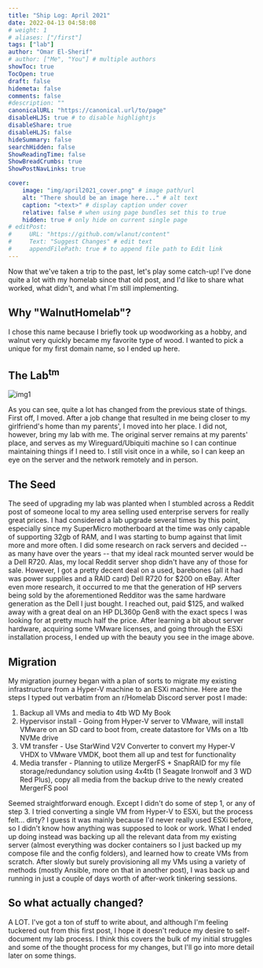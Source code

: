 ```yaml
---
title: "Ship Log: April 2021"
date: 2022-04-13 04:58:08
# weight: 1
# aliases: ["/first"]
tags: ["lab"]
author: "Omar El-Sherif"
# author: ["Me", "You"] # multiple authors
showToc: true
TocOpen: true
draft: false
hidemeta: false
comments: false
#description: ""
canonicalURL: "https://canonical.url/to/page"
disableHLJS: true # to disable highlightjs
disableShare: true
disableHLJS: false
hideSummary: false
searchHidden: false
ShowReadingTime: false
ShowBreadCrumbs: true
ShowPostNavLinks: true

cover:
    image: "img/april2021_cover.png" # image path/url
    alt: "There should be an image here..." # alt text
    caption: "<text>" # display caption under cover
    relative: false # when using page bundles set this to true
    hidden: true # only hide on current single page
# editPost:
#     URL: "https://github.com/wlanut/content"
#     Text: "Suggest Changes" # edit text
#     appendFilePath: true # to append file path to Edit link
---
```

Now that we've taken a trip to the past, let's play some catch-up! I've done quite a lot with my homelab since that old post, and I'd like to share what worked, what didn't, and what I'm still implementing.

## Why "WalnutHomelab"?

I chose this name because I briefly took up woodworking as a hobby, and walnut very quickly became my favorite type of wood. I wanted to pick a unique for my first domain name, so I ended up here.

## The Lab<sup>tm</sup>

![img1](/img/homelab.png)

As you can see, quite a lot has changed from the previous state of things. First off, I moved. After a job change that resulted in me being closer to my girlfriend's home than my parents', I moved into her place. I did not, however, bring my lab with me. The original server remains at my parents' place, and serves as my Wireguard/Ubiquiti machine so I can continue maintaining things if I need to. I still visit once in a while, so I can keep an eye on the server and the network remotely and in person.

## The Seed

The seed of upgrading my lab was planted when I stumbled across a Reddit post of someone local to my area selling used enterprise servers for really great prices. I had considered a lab upgrade several times by this point, especially since my SuperMicro motherboard at the time was only capable of supporting 32gb of RAM, and I was starting to bump against that limit more and more often. I did some research on rack servers and decided -- as many have over the years -- that my ideal rack mounted server would be a Dell R720. Alas, my local Reddit server shop didn't have any of those for sale. However, I got a pretty decent deal on a used, barebones (all it had was power supplies and a RAID card) Dell R720 for $200 on eBay. After even more research, it occurred to me that the generation of HP servers being sold by the aforementioned Redditor was the same hardware generation as the Dell I just bought. I reached out, paid $125, and walked away with a great deal on an HP DL360p Gen8 with the exact specs I was looking for at pretty much half the price. After learning a bit about server hardware, acquiring some VMware licenses, and going through the ESXi installation process, I ended up with the beauty you see in the image above.

## Migration

My migration journey began with a plan of sorts to migrate my existing infrastructure from a Hyper-V machine to an ESXi machine. Here are the steps I typed out verbatim from an r/Homelab Discord server post I made:

1. Backup all VMs and media to 4tb WD My Book
2. Hypervisor install - Going from Hyper-V server to VMware, will install VMware on an SD card to boot from, create datastore for VMs on a 1tb NVMe drive
3. VM transfer - Use StarWind V2V Converter to convert my Hyper-V VHDX to VMware VMDK, boot them all up and test for functionality
4. Media transfer - Planning to utilize MergerFS + SnapRAID for my file storage/redundancy solution using 4x4tb (1 Seagate Ironwolf and 3 WD Red Plus), copy all media from the backup drive to the newly created MergerFS pool

Seemed straightforward enough. Except I didn't do some of step 1, or any of step 3. I tried converting a single VM from Hyper-V to ESXi, but the process felt... dirty? I guess it was mainly because I'd never really used ESXi before, so I didn't know how anything was supposed to look or work. What I ended up doing instead was backing up all the relevant data from my existing server (almost everything was docker containers so I just backed up my compose file and the config folders), and learned how to create VMs from scratch. After slowly but surely provisioning all my VMs using a variety of methods (mostly Ansible, more on that in another post), I was back up and running in just a couple of days worth of after-work tinkering sessions.

## So what actually changed?

A LOT. I've got a ton of stuff to write about, and although I'm feeling tuckered out from this first post, I hope it doesn't reduce my desire to self-document my lab process. I think this covers the bulk of my initial struggles and some of the thought process for my changes, but I'll go into more detail later on some things.
